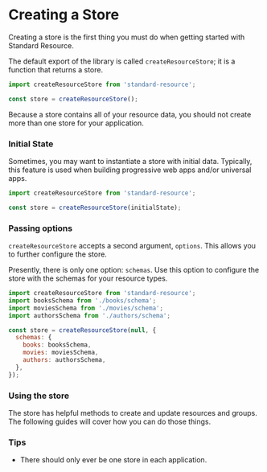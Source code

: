 # Creating a Store

Creating a store is the first thing you must do when getting started with Standard Resource.

The default export of the library is called `createResourceStore`; it is a function that returns a store.

```js
import createResourceStore from 'standard-resource';

const store = createResourceStore();
```

Because a store contains all of your resource data, you should not create more than one store for
your application.

### Initial State

Sometimes, you may want to instantiate a store with initial data. Typically, this feature is used
when building progressive web apps and/or universal apps.

```js
import createResourceStore from 'standard-resource';

const store = createResourceStore(initialState);
```

### Passing options

`createResourceStore` accepts a second argument, `options`. This allows you to further
configure the store.

Presently, there is only one option: `schemas`. Use this option to configure the store with the
schemas for your resource types.

```js
import createResourceStore from 'standard-resource';
import booksSchema from './books/schema';
import moviesSchema from './movies/schema';
import authorsSchema from './authors/schema';

const store = createResourceStore(null, {
  schemas: {
    books: booksSchema,
    movies: moviesSchema,
    authors: authorsSchema,
  },
});
```

### Using the store

The store has helpful methods to create and update resources and groups. The following guides
will cover how you can do those things.

### Tips

* There should only ever be one store in each application.
